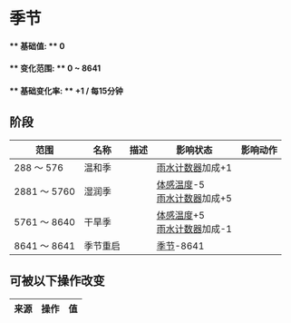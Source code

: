# 季节  
#### ** 基础值: ** 0   
#### ** 变化范围: ** 0 ~ 8641  
#### ** 基础变化率: ** +1 / 每15分钟  
## 阶段  
范围  |  名称  |  描述  |  影响状态  |  影响动作  
----  |  ----  |  ----  |  ----  |  ----  
288 ～ 576  |  温和季  |    |  [雨水计数器](RainCounter.md)加成+1  |    
2881 ～ 5760  |  湿润季  |    |  [体感温度](TemperaturePerceived.md)-5<br>[雨水计数器](RainCounter.md)加成+5  |    
5761 ～ 8640  |  干旱季  |    |  [体感温度](TemperaturePerceived.md)+5<br>[雨水计数器](RainCounter.md)加成-1  |    
8641 ～ 8641  |  季节重启  |    |  [季节](Seasons.md)-8641  |    
## 可被以下操作改变  
来源  |  操作  |  值  
----  |  ----  |  ----  
